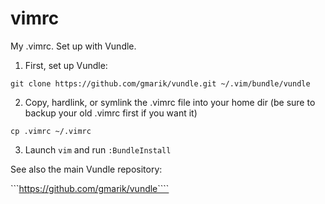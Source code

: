 vimrc
=====

My .vimrc. Set up with Vundle.


1) First, set up Vundle:
```
git clone https://github.com/gmarik/vundle.git ~/.vim/bundle/vundle
```

2) Copy, hardlink, or symlink the .vimrc file into your home dir (be sure to backup your old .vimrc first if you want it)
```
cp .vimrc ~/.vimrc
```

3) Launch ```vim``` and run ```:BundleInstall```


See also the main Vundle repository:

```https://github.com/gmarik/vundle````

